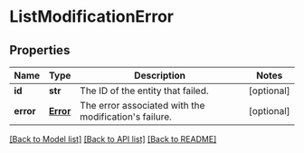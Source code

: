 # ListModificationError

## Properties
Name | Type | Description | Notes
------------ | ------------- | ------------- | -------------
**id** | **str** | The ID of the entity that failed. | [optional] 
**error** | [**Error**](Error.md) | The error associated with the modification&#39;s failure. | [optional] 

[[Back to Model list]](../README.md#documentation-for-models) [[Back to API list]](../README.md#documentation-for-api-endpoints) [[Back to README]](../README.md)


